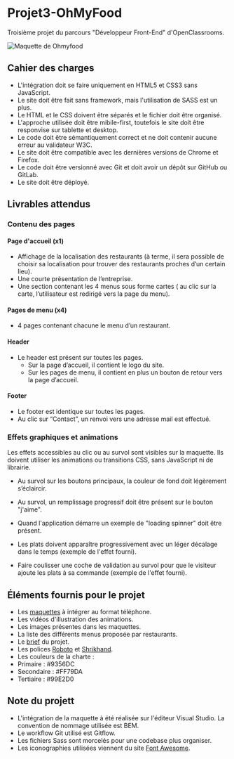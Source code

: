 # Projet3-OhMyFood
Troisième projet du parcours "Développeur Front-End" d'OpenClassrooms. 


![Maquette de Ohmyfood](https://user.oc-static.com/upload/2020/08/24/15982605908418_Maquettes%20Ohmyfood.jpg)

## Cahier des charges
- L'intégration doit se faire uniquement en HTML5 et CSS3 sans JavaScript.
- Le site doit être fait sans framework, mais l'utilisation de SASS est un plus.
- Le HTML et le CSS doivent être séparés et le fichier doit être organisé.
- L'approche utilisée doit être mibile-first, toutefois le site doit être responvise sur tablette et desktop.
- Le code doit être sémantiquement correct et ne doit contenir aucune erreur au validateur W3C.
- Le site doit être compatible avec les dernières versions de Chrome et Firefox.
- Le code doit être versionné avec Git et doit avoir un dépôt sur GitHub  ou GitLab.
- Le site doit être déployé.

## Livrables attendus
### Contenu des pages
#### Page d'accueil (x1)
- Affichage de la localisation des restaurants (à terme, il sera possible de choisir sa localisation pour trouver des restaurants proches d’un certain lieu).
- Une courte présentation de l’entreprise.
- Une section contenant les 4 menus sous forme cartes ( au clic sur la carte,
l’utilisateur est redirigé vers la page du menu).

#### Pages de menu (x4)
- 4 pages contenant chacune le menu d’un restaurant.

#### Header
- Le header est présent sur toutes les pages.
  - Sur la page d’accueil, il contient le logo du site.
  - Sur les pages de menu, il contient en plus un bouton de retour vers la page d’accueil.


#### Footer
-  Le footer est identique sur toutes les pages.
- Au clic sur “Contact”, un renvoi vers une adresse mail est effectué.

### Effets graphiques et animations
Les effets accessibles au clic ou au survol sont visibles sur la maquette. Ils doivent utiliser les animations ou transitions CSS, sans JavaScript ni de librairie.

- Au survol sur les boutons principaux, la couleur de fond doit légèrement s’éclaircir.
- Au survol, un remplissage progressif doit être présent sur le bouton "j'aime".

- Quand l'application démarre un exemple de "loading spinner" doit être présent.
- Les plats doivent apparaître progressivement avec un léger décalage dans le temps (exemple de l'effet fourni).
- Faire coulisser une coche de validation au survol pour que le visiteur ajoute les plats à sa commande (exemple de l'effet fourni).


## Éléments fournis pour le projet
- Les [maquettes](https://s3-eu-west-1.amazonaws.com/course.oc-static.com/projects/DW_P3/Maquettes%20Ohmyfood.zip) à intégrer au format téléphone.
- Les vidéos d'illustration des animations.
- Les images présentes dans les maquettes.
- La liste des différents menus proposée par restaurants.
- Le [brief](https://s3-eu-west-1.amazonaws.com/course.oc-static.com/projects/DW_P3/Brief%20cre%CC%81atif%20-%20Ohmyfood!.pdf) du projet.
 - Les polices [Roboto](https://fonts.google.com/specimen/Roboto) et [Shrikhand](https://fonts.google.com/specimen/Shrikhand?query=Shrikhand).
 - Les couleurs de la charte :
  - Primaire : #9356DC
  - Secondaire : #FF79DA
  - Tertiaire : #99E2D0

## Note du projett
- L'intégration de la maquette à été réalisée sur l'éditeur  Visual Studio.
La convention de nommage utilisée est BEM.
- Le workflow Git utilisé est Gitflow.
- Les fichiers Sass sont morcelés pour une codebase plus organiser.
- Les iconographies utilisées viennent du site [Font Awesome](https://fontawesome.com/).
